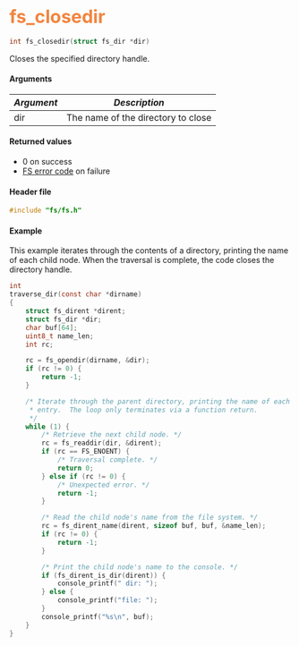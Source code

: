 ## <font color="#F2853F" style="font-size:24pt">fs\_closedir</font>

```c
int fs_closedir(struct fs_dir *dir)
```

Closes the specified directory handle. 

#### Arguments

| *Argument* | *Description* |
|-----------|-------------|
| dir       |  The name of the directory to close |


#### Returned values

* 0 on success
* [FS error code](fs_return_codes.md) on failure

#### Header file

```c
#include "fs/fs.h"
```

#### Example

This example iterates through the contents of a directory, printing the name of each child node.  When the traversal is complete, the code closes the directory handle.

```c
int
traverse_dir(const char *dirname)
{
    struct fs_dirent *dirent;
    struct fs_dir *dir;
    char buf[64];
    uint8_t name_len;
    int rc;

    rc = fs_opendir(dirname, &dir);
    if (rc != 0) {
        return -1;
    }

    /* Iterate through the parent directory, printing the name of each child
     * entry.  The loop only terminates via a function return.
     */
    while (1) {
        /* Retrieve the next child node. */
        rc = fs_readdir(dir, &dirent); 
        if (rc == FS_ENOENT) {
            /* Traversal complete. */
            return 0;
        } else if (rc != 0) {
            /* Unexpected error. */
            return -1;
        }

        /* Read the child node's name from the file system. */
        rc = fs_dirent_name(dirent, sizeof buf, buf, &name_len);
        if (rc != 0) {
            return -1;
        }

        /* Print the child node's name to the console. */
        if (fs_dirent_is_dir(dirent)) {
            console_printf(" dir: ");
        } else {
            console_printf("file: ");
        }
        console_printf("%s\n", buf);
    }
}
```


